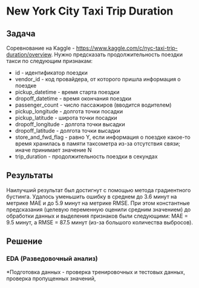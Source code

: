 # New York City Taxi Trip Duration
## Задача
Соревнование на Kaggle - https://www.kaggle.com/c/nyc-taxi-trip-duration/overview. Нужно предсказать продолжительность поездки такси по следующим признакам: 
* id - идентификатор поездки
* vendor_id - код провайдера, от которого пришла информация о поездке
* pickup_datetime - время старта поездки
* dropoff_datetime - время окончания поездки
* passenger_count - число пассажиров (вводится водителем)
* pickup_longitude - долгота точки посадки
* pickup_latitude - широта точки посадки
* dropoff_longitude - долгота точки высадки
* dropoff_latitude - долгота точки высадки
* store_and_fwd_flag - равно Y, если информация о поездке какое-то время хранилась в памяти таксометра из-за отсутствия связи; иначе принимает значение N
* trip_duration - продолжительность поездки в секундах
## Результаты
Наилучший результат был достигнут с помощью метода градиентного бустинга. Удалось уменьшить ошибку в среднем до 3.6 минут на метрике MAE и до 5.9 минут на метрике RMSE. При этом константные предсказания (целевую переменную оценили средним значением) до обработки данных и выделения признаков были следующими: MAE = 9.5 минут, а RMSE = 87.5 минут (из-за большого количества выбросов).
## Решение
### EDA (Разведовочный анализ)
*Подготовка данных - проверка тренировочных и тестовых данных, проверка пропущенных значений, 
